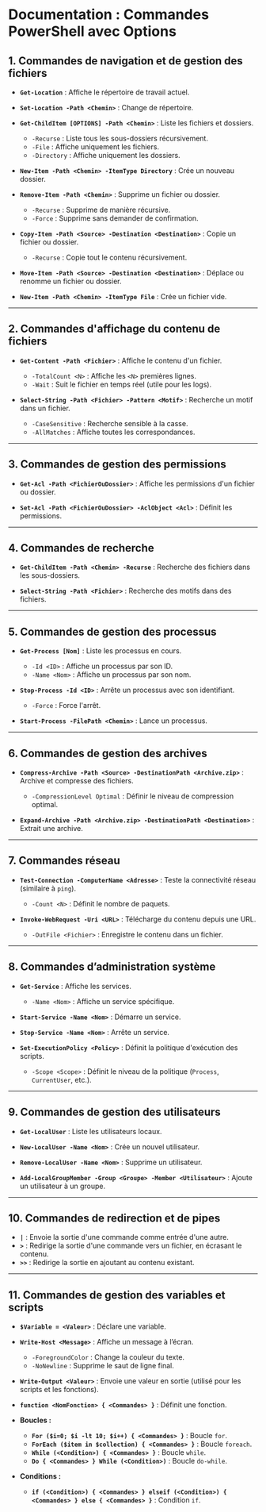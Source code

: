 # Documentation : Commandes PowerShell avec Options

## 1. Commandes de navigation et de gestion des fichiers

- **`Get-Location`** : Affiche le répertoire de travail actuel.
  
- **`Set-Location -Path <Chemin>`** : Change de répertoire.

- **`Get-ChildItem [OPTIONS] -Path <Chemin>`** : Liste les fichiers et dossiers.
  - `-Recurse` : Liste tous les sous-dossiers récursivement.
  - `-File` : Affiche uniquement les fichiers.
  - `-Directory` : Affiche uniquement les dossiers.
  
- **`New-Item -Path <Chemin> -ItemType Directory`** : Crée un nouveau dossier.
  
- **`Remove-Item -Path <Chemin>`** : Supprime un fichier ou dossier.
  - `-Recurse` : Supprime de manière récursive.
  - `-Force` : Supprime sans demander de confirmation.

- **`Copy-Item -Path <Source> -Destination <Destination>`** : Copie un fichier ou dossier.
  - `-Recurse` : Copie tout le contenu récursivement.

- **`Move-Item -Path <Source> -Destination <Destination>`** : Déplace ou renomme un fichier ou dossier.

- **`New-Item -Path <Chemin> -ItemType File`** : Crée un fichier vide.

---

## 2. Commandes d'affichage du contenu de fichiers

- **`Get-Content -Path <Fichier>`** : Affiche le contenu d'un fichier.
  - `-TotalCount <N>` : Affiche les `<N>` premières lignes.
  - `-Wait` : Suit le fichier en temps réel (utile pour les logs).
  
- **`Select-String -Path <Fichier> -Pattern <Motif>`** : Recherche un motif dans un fichier.
  - `-CaseSensitive` : Recherche sensible à la casse.
  - `-AllMatches` : Affiche toutes les correspondances.

---

## 3. Commandes de gestion des permissions

- **`Get-Acl -Path <FichierOuDossier>`** : Affiche les permissions d'un fichier ou dossier.
  
- **`Set-Acl -Path <FichierOuDossier> -AclObject <Acl>`** : Définit les permissions.

---

## 4. Commandes de recherche

- **`Get-ChildItem -Path <Chemin> -Recurse`** : Recherche des fichiers dans les sous-dossiers.

- **`Select-String -Path <Fichier>`** : Recherche des motifs dans des fichiers.
  
---

## 5. Commandes de gestion des processus

- **`Get-Process [Nom]`** : Liste les processus en cours.
  - `-Id <ID>` : Affiche un processus par son ID.
  - `-Name <Nom>` : Affiche un processus par son nom.

- **`Stop-Process -Id <ID>`** : Arrête un processus avec son identifiant.
  - `-Force` : Force l'arrêt.

- **`Start-Process -FilePath <Chemin>`** : Lance un processus.

---

## 6. Commandes de gestion des archives

- **`Compress-Archive -Path <Source> -DestinationPath <Archive.zip>`** : Archive et compresse des fichiers.
  - `-CompressionLevel Optimal` : Définir le niveau de compression optimal.
  
- **`Expand-Archive -Path <Archive.zip> -DestinationPath <Destination>`** : Extrait une archive.

---

## 7. Commandes réseau

- **`Test-Connection -ComputerName <Adresse>`** : Teste la connectivité réseau (similaire à `ping`).
  - `-Count <N>` : Définit le nombre de paquets.

- **`Invoke-WebRequest -Uri <URL>`** : Télécharge du contenu depuis une URL.
  - `-OutFile <Fichier>` : Enregistre le contenu dans un fichier.

---

## 8. Commandes d’administration système

- **`Get-Service`** : Affiche les services.
  - `-Name <Nom>` : Affiche un service spécifique.
  
- **`Start-Service -Name <Nom>`** : Démarre un service.
  
- **`Stop-Service -Name <Nom>`** : Arrête un service.
  
- **`Set-ExecutionPolicy <Policy>`** : Définit la politique d'exécution des scripts.
  - `-Scope <Scope>` : Définit le niveau de la politique (`Process`, `CurrentUser`, etc.).

---

## 9. Commandes de gestion des utilisateurs

- **`Get-LocalUser`** : Liste les utilisateurs locaux.
  
- **`New-LocalUser -Name <Nom>`** : Crée un nouvel utilisateur.
  
- **`Remove-LocalUser -Name <Nom>`** : Supprime un utilisateur.
  
- **`Add-LocalGroupMember -Group <Groupe> -Member <Utilisateur>`** : Ajoute un utilisateur à un groupe.

---

## 10. Commandes de redirection et de pipes

- **`|`** : Envoie la sortie d'une commande comme entrée d'une autre.
- **`>`** : Redirige la sortie d'une commande vers un fichier, en écrasant le contenu.
- **`>>`** : Redirige la sortie en ajoutant au contenu existant.

---

## 11. Commandes de gestion des variables et scripts

- **`$Variable = <Valeur>`** : Déclare une variable.

- **`Write-Host <Message>`** : Affiche un message à l’écran.
  - `-ForegroundColor` : Change la couleur du texte.
  - `-NoNewline` : Supprime le saut de ligne final.
  
- **`Write-Output <Valeur>`** : Envoie une valeur en sortie (utilisé pour les scripts et les fonctions).

- **`function <NomFonction> { <Commandes> }`** : Définit une fonction.

- **Boucles :**
  - **`For ($i=0; $i -lt 10; $i++) { <Commandes> }`** : Boucle `for`.
  - **`ForEach ($item in $collection) { <Commandes> }`** : Boucle `foreach`.
  - **`While (<Condition>) { <Commandes> }`** : Boucle `while`.
  - **`Do { <Commandes> } While (<Condition>)`** : Boucle `do-while`.

- **Conditions :**
  - **`if (<Condition>) { <Commandes> } elseif (<Condition>) { <Commandes> } else { <Commandes> }`** : Condition `if`.
